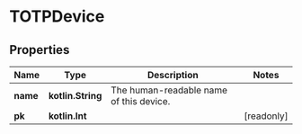 
# TOTPDevice

## Properties
Name | Type | Description | Notes
------------ | ------------- | ------------- | -------------
**name** | **kotlin.String** | The human-readable name of this device. | 
**pk** | **kotlin.Int** |  |  [readonly]



